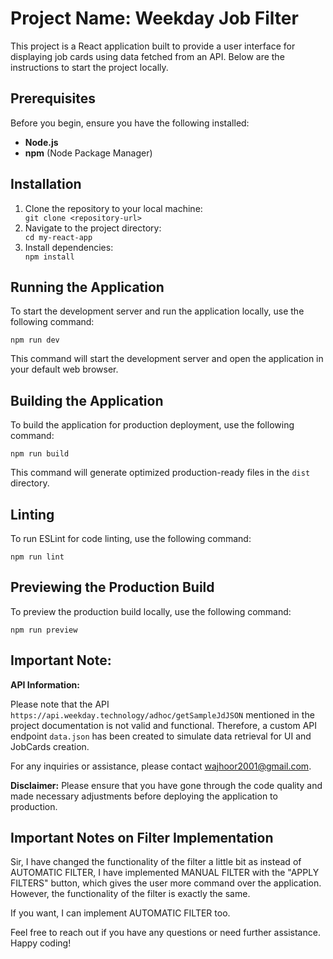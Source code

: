 <!DOCTYPE html>
<html lang="en">
<head>
  <meta charset="UTF-8">
  <meta name="viewport" content="width=device-width, initial-scale=1.0">
  <title>Weekday Job Filter - README</title>
</head>
<body>

<h1>Project Name: <strong>Weekday Job Filter</strong></h1>

<p>This project is a React application built to provide a user interface for displaying job cards using data fetched from an API. Below are the instructions to start the project locally.</p>

<h2>Prerequisites</h2>

<p>Before you begin, ensure you have the following installed:</p>

<ul>
  <li><strong>Node.js</strong></li>
  <li><strong>npm</strong> (Node Package Manager)</li>
</ul>

<h2>Installation</h2>

<ol>
  <li>Clone the repository to your local machine:</li>
  <code>git clone &lt;repository-url&gt;</code>
  
  <li>Navigate to the project directory:</li>
  <code>cd my-react-app</code>
  
  <li>Install dependencies:</li>
  <code>npm install</code>
</ol>

<h2>Running the Application</h2>

<p>To start the development server and run the application locally, use the following command:</p>

<code>npm run dev</code>

<p>This command will start the development server and open the application in your default web browser.</p>

<h2>Building the Application</h2>

<p>To build the application for production deployment, use the following command:</p>

<code>npm run build</code>

<p>This command will generate optimized production-ready files in the <code>dist</code> directory.</p>

<h2>Linting</h2>

<p>To run ESLint for code linting, use the following command:</p>

<code>npm run lint</code>

<h2>Previewing the Production Build</h2>

<p>To preview the production build locally, use the following command:</p>

<code>npm run preview</code>

<h2>Important Note:</h2>

<p><strong>API Information:</strong></p>

<p>Please note that the API <code>https://api.weekday.technology/adhoc/getSampleJdJSON</code> mentioned in the project documentation is not valid and functional. Therefore, a custom API endpoint <code>data.json</code> has been created to simulate data retrieval for UI and JobCards creation.</p>

<p>For any inquiries or assistance, please contact <a href="mailto:wajhoor2001@gmail.com">wajhoor2001@gmail.com</a>.</p>

<p><strong>Disclaimer:</strong> Please ensure that you have gone through the code quality and made necessary adjustments before deploying the application to production.</p>

<h2>Important Notes on Filter Implementation</h2>

<p>Sir, I have changed the functionality of the filter a little bit as instead of AUTOMATIC FILTER, I have implemented MANUAL FILTER with the "APPLY FILTERS" button, which gives the user more command over the application. However, the functionality of the filter is exactly the same.</p>

<p>If you want, I can implement AUTOMATIC FILTER too.</p>

<p>Feel free to reach out if you have any questions or need further assistance. Happy coding!</p>

</body>
</html>

